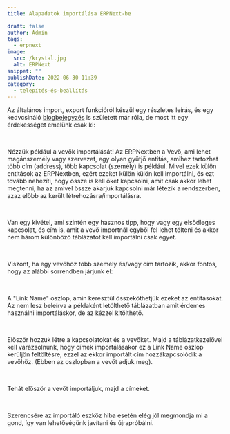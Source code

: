 ```yaml
---
title: Alapadatok importálása ERPNext-be

draft: false
author: Admin
tags:
  - erpnext
image:
  src: /krystal.jpg
  alt: ERPNext
snippet: ""
publishDate: 2022-06-30 11:39
category:
  - telepítés-és-beállítás
---
```


<div class="ql-editor read-mode"><p>Az általános import, export funkcióról készül egy részletes leírás, és egy kedvcsináló <a href="https://www.monolithon.com/blog/hirek/adatszinkroniz%C3%A1l%C3%A1s-egyszer%C5%B1en-az-erpnext-adatimport-funkci%C3%B3j%C3%A1nak-%C3%A9rdekess%C3%A9gei" rel="noopener noreferrer">blogbejegyzés</a> is született már róla, de most itt egy érdekességet emelünk csak ki:</p><p><br></p><p>Nézzük például a vevők importálását! Az ERPNextben a Vevő, ami lehet magánszemély vagy szervezet, egy olyan gyűtjő entitás, amihez tartozhat több cím (address), több kapcsolat (személy) is például. Mivel ezek külön entitások az ERPNextben, ezért ezeket külön külön kell importálni, és ezt tovább nehezíti, hogy össze is kell őket kapcsolni, amit csak akkor lehet megtenni, ha az amivel össze akarjuk kapcsolni már létezik a rendszerben, azaz előbb az került létrehozásra/importálásra. </p><p><br></p><p>Van egy kivétel, ami szintén egy hasznos tipp, hogy vagy egy elsődleges kapcsolat, és cím is, amit a vevő importnál egyből fel lehet tölteni és akkor nem három különböző táblázatot kell importálni csak egyet. </p><p><br></p><p>Viszont, ha egy vevőhöz több személy és/vagy cím tartozik, akkor fontos, hogy az alábbi sorrendben járjunk el:</p><p><br></p><p>A "Link Name" oszlop, amin keresztül összeköthetjük ezeket az entitásokat. Az nem lesz beleírva a példaként letölthető táblázatban amit érdemes használni importáláskor, de az kézzel kitölthető. </p><p><br></p><p>Először hozzuk létre a kapcsolatokat és a vevőket. Majd a táblázatkezelővel kell varázsolnunk, hogy címek importálásakor ez a Link Name oszlop kerüljön feltöltésre, ezzel az ekkor importált cím hozzákapcsolódik a vevőhöz. (Ebben az oszlopban a vevőt adjuk meg). </p><p><br></p><p>Tehát először a vevőt importáljuk, majd a címeket. </p><p><br></p><p>Szerencsére az importáló eszköz hiba esetén elég jól megmondja mi a gond, így van lehetőségünk javítani és újrapróbálni. </p></div>
